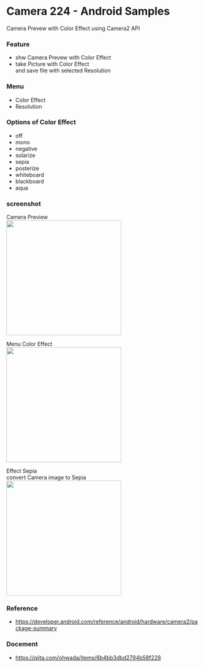 Camera 224 - Android Samples
===============

Camera Prevew with Color Effect using Camera2 API <br/>

### Feature <br/>
- shw Camera Prevew with Color Effect <br/>
- take Picture with Color Effect <br/>
and save file with selected Resolution <br/>

### Menu <br/>
- Color Effect <br/>
- Resolution<br/>

### Options of Color Effect <br/>
- off <br/>
- mono <br/>
- negative <br/>
- solarize <br/>
- sepia <br/>
- posterize <br/>
- whiteboard <br/>
- blackboard <br/>
- aqua <br/>

### screenshot <br/>
Camera Preview <br/>
<image src="https://raw.githubusercontent.com/ohwada/Android_Samples/master/Camera224/screenshot/camera224_preview.png" width="300" /><br/>

Menu Color Effect <br/>
<image src="https://raw.githubusercontent.com/ohwada/Android_Samples/master/Camera224/screenshot/camera224_menu_color_effect.png" width="300" /><br/>

Effect Sepia <br/>
convert Camera image to Sepia <br/>
<image src="https://raw.githubusercontent.com/ohwada/Android_Samples/master/Camera224/screenshot/camera224_effect_sepia.png" width="300" /><br/>


### Reference <br/>
- https://developer.android.com/reference/android/hardware/camera2/package-summary

### Docement <br/>
- https://qiita.com/ohwada/items/6b4bb3dbd2794b58f228

